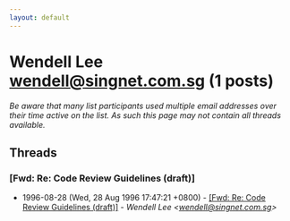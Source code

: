 ```yaml
---
layout: default
---
```


# Wendell Lee <wendell@singnet.com.sg> (1 posts)

_Be aware that many list participants used multiple email addresses over their time active on the list. As such this page may not contain all threads available._

## Threads

### [Fwd: Re: Code Review Guidelines (draft)]
+ 1996-08-28 (Wed, 28 Aug 1996 17:47:21 +0800) - [[Fwd: Re: Code Review Guidelines (draft)]](/archive/1996/08/c9b69a57aa52e5ac0401896de56594cc6ed37fa57f97394ea8f09f1674ff9068) - _Wendell Lee \<wendell@singnet.com.sg\>_

